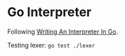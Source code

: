# Go Interpreter

Following [Writing An Interpreter In Go](https://interpreterbook.com/).

Testing lexer: `go test ./lexer`